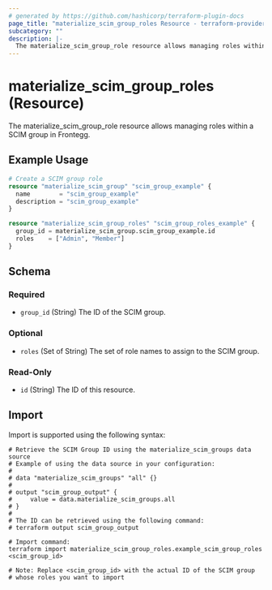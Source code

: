 ```yaml
---
# generated by https://github.com/hashicorp/terraform-plugin-docs
page_title: "materialize_scim_group_roles Resource - terraform-provider-materialize"
subcategory: ""
description: |-
  The materialize_scim_group_role resource allows managing roles within a SCIM group in Frontegg.
---
```


# materialize_scim_group_roles (Resource)

The materialize_scim_group_role resource allows managing roles within a SCIM group in Frontegg.

## Example Usage

```terraform
# Create a SCIM group role
resource "materialize_scim_group" "scim_group_example" {
  name        = "scim_group_example"
  description = "scim_group_example"
}

resource "materialize_scim_group_roles" "scim_group_roles_example" {
  group_id = materialize_scim_group.scim_group_example.id
  roles    = ["Admin", "Member"]
}
```

<!-- schema generated by tfplugindocs -->
## Schema

### Required

- `group_id` (String) The ID of the SCIM group.

### Optional

- `roles` (Set of String) The set of role names to assign to the SCIM group.

### Read-Only

- `id` (String) The ID of this resource.

## Import

Import is supported using the following syntax:

```shell
# Retrieve the SCIM Group ID using the materialize_scim_groups data source
# Example of using the data source in your configuration:
#
# data "materialize_scim_groups" "all" {}
#
# output "scim_group_output" {
#     value = data.materialize_scim_groups.all
# }
#
# The ID can be retrieved using the following command:
# terraform output scim_group_output

# Import command:
terraform import materialize_scim_group_roles.example_scim_group_roles <scim_group_id>

# Note: Replace <scim_group_id> with the actual ID of the SCIM group
# whose roles you want to import
```
